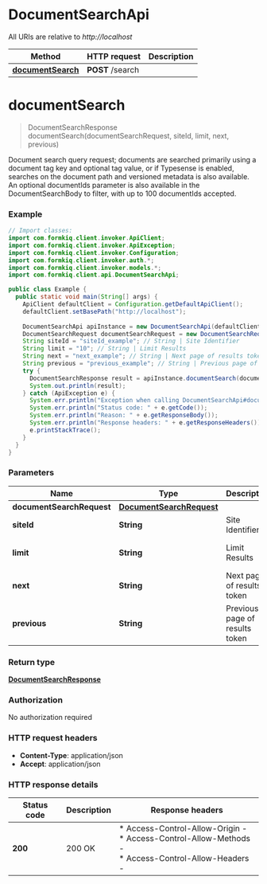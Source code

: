 # DocumentSearchApi

All URIs are relative to *http://localhost*

| Method | HTTP request | Description |
|------------- | ------------- | -------------|
| [**documentSearch**](DocumentSearchApi.md#documentSearch) | **POST** /search |  |


<a id="documentSearch"></a>
# **documentSearch**
> DocumentSearchResponse documentSearch(documentSearchRequest, siteId, limit, next, previous)



Document search query request; documents are searched primarily using a document tag key and optional tag value, or if Typesense is enabled, searches on the document path and versioned metadata is also available. An optional documentIds parameter is also available in the DocumentSearchBody to filter, with up to 100 documentIds accepted.

### Example
```java
// Import classes:
import com.formkiq.client.invoker.ApiClient;
import com.formkiq.client.invoker.ApiException;
import com.formkiq.client.invoker.Configuration;
import com.formkiq.client.invoker.auth.*;
import com.formkiq.client.invoker.models.*;
import com.formkiq.client.api.DocumentSearchApi;

public class Example {
  public static void main(String[] args) {
    ApiClient defaultClient = Configuration.getDefaultApiClient();
    defaultClient.setBasePath("http://localhost");
    
    DocumentSearchApi apiInstance = new DocumentSearchApi(defaultClient);
    DocumentSearchRequest documentSearchRequest = new DocumentSearchRequest(); // DocumentSearchRequest | 
    String siteId = "siteId_example"; // String | Site Identifier
    String limit = "10"; // String | Limit Results
    String next = "next_example"; // String | Next page of results token
    String previous = "previous_example"; // String | Previous page of results token
    try {
      DocumentSearchResponse result = apiInstance.documentSearch(documentSearchRequest, siteId, limit, next, previous);
      System.out.println(result);
    } catch (ApiException e) {
      System.err.println("Exception when calling DocumentSearchApi#documentSearch");
      System.err.println("Status code: " + e.getCode());
      System.err.println("Reason: " + e.getResponseBody());
      System.err.println("Response headers: " + e.getResponseHeaders());
      e.printStackTrace();
    }
  }
}
```

### Parameters

| Name | Type | Description  | Notes |
|------------- | ------------- | ------------- | -------------|
| **documentSearchRequest** | [**DocumentSearchRequest**](DocumentSearchRequest.md)|  | |
| **siteId** | **String**| Site Identifier | [optional] |
| **limit** | **String**| Limit Results | [optional] [default to 10] |
| **next** | **String**| Next page of results token | [optional] |
| **previous** | **String**| Previous page of results token | [optional] |

### Return type

[**DocumentSearchResponse**](DocumentSearchResponse.md)

### Authorization

No authorization required

### HTTP request headers

 - **Content-Type**: application/json
 - **Accept**: application/json

### HTTP response details
| Status code | Description | Response headers |
|-------------|-------------|------------------|
| **200** | 200 OK |  * Access-Control-Allow-Origin -  <br>  * Access-Control-Allow-Methods -  <br>  * Access-Control-Allow-Headers -  <br>  |

